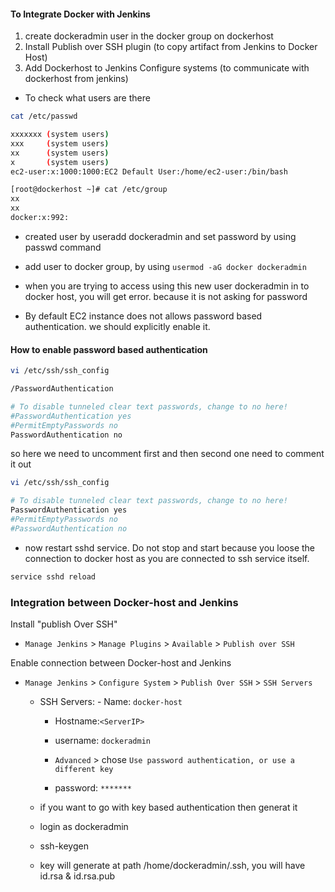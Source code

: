 #### To Integrate Docker with Jenkins

1. create dockeradmin user in the docker group on dockerhost
2. Install Publish over SSH plugin (to copy artifact from Jenkins to Docker Host)
3. Add Dockerhost to Jenkins Configure systems (to communicate with dockerhost from jenkins)

 - To check what users are there

```sh
cat /etc/passwd

xxxxxxx (system users)
xxx     (system users)
xx      (system users)
x       (system users)
ec2-user:x:1000:1000:EC2 Default User:/home/ec2-user:/bin/bash
```

```sh
[root@dockerhost ~]# cat /etc/group
xx
xx
docker:x:992:
```
- created user by useradd dockeradmin and set password by using passwd command
- add user to docker group, by using `usermod -aG docker dockeradmin`

- when you are trying to access using this new user dockeradmin in to docker host, you will get error. because it is not asking for password
- By default EC2 instance does not allows password based authentication. we should explicitly enable it.

#### How to enable password based authentication 
```sh
vi /etc/ssh/ssh_config

/PasswordAuthentication

# To disable tunneled clear text passwords, change to no here!
#PasswordAuthentication yes
#PermitEmptyPasswords no
PasswordAuthentication no
```

so here we need to uncomment first and then second one need to comment it out
```sh
vi /etc/ssh/ssh_config

# To disable tunneled clear text passwords, change to no here!
PasswordAuthentication yes
#PermitEmptyPasswords no
#PasswordAuthentication no
```
- now restart sshd service. Do not stop and start because you loose the connection to docker host as you are connected to ssh service itself.
```sh
service sshd reload
```

### Integration between Docker-host and Jenkins

Install "publish Over SSH"
 - `Manage Jenkins` > `Manage Plugins` > `Available` > `Publish over SSH`

Enable connection between Docker-host and Jenkins

- `Manage Jenkins` > `Configure System` > `Publish Over SSH` > `SSH Servers` 

	- SSH Servers:
                - Name: `docker-host`
		- Hostname:`<ServerIP>`
		- username: `dockeradmin`
               
       -  `Advanced` > chose `Use password authentication, or use a different key`
		 - password: `*******`

   - if you want to go with key based authentication then generat it 
   - login as dockeradmin
   - ssh-keygen
   - key will generate at path /home/dockeradmin/.ssh, you will have id.rsa & id.rsa.pub
